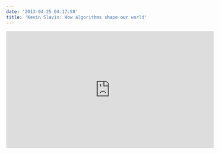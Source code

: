 ```yaml
---
date: '2013-04-25 04:17:58'
title: 'Kevin Slavin: How algorithms shape our world'
---
```


<iframe allowfullscreen="" frameborder="0" height="315" mozallowfullscreen="" scrolling="no" src="http://embed.ted.com/talks/kevin_slavin_how_algorithms_shape_our_world.html" webkitallowfullscreen="" width="560"></iframe>


